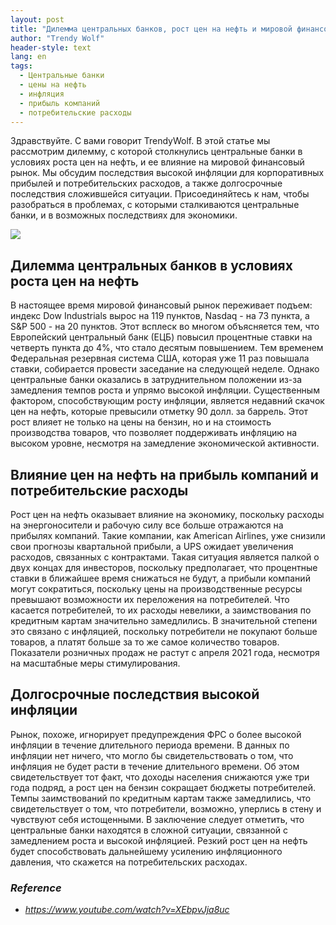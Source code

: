 ```yaml
---
layout: post
title: "Дилемма центральных банков, рост цен на нефть и мировой финансовый рынок"
author: "Trendy Wolf"
header-style: text
lang: en
tags:
  - Центральные банки
  - цены на нефть
  - инфляция
  - прибыль компаний
  - потребительские расходы
---
```


Здравствуйте. С вами говорит TrendyWolf. В этой статье мы рассмотрим дилемму, с которой столкнулись центральные банки в условиях роста цен на нефть, и ее влияние на мировой финансовый рынок. Мы обсудим последствия высокой инфляции для корпоративных прибылей и потребительских расходов, а также долгосрочные последствия сложившейся ситуации. Присоединяйтесь к нам, чтобы разобраться в проблемах, с которыми сталкиваются центральные банки, и в возможных последствиях для экономики.

<img
    src="https://i.ytimg.com/vi/XEbpvJja8uc/hqdefault.jpg"
/>


## Дилемма центральных банков в условиях роста цен на нефть
В настоящее время мировой финансовый рынок переживает подъем: индекс Dow Industrials вырос на 119 пунктов, Nasdaq - на 73 пункта, а S&P 500 - на 20 пунктов. Этот всплеск во многом объясняется тем, что Европейский центральный банк (ЕЦБ) повысил процентные ставки на четверть пункта до 4%, что стало десятым повышением. Тем временем Федеральная резервная система США, которая уже 11 раз повышала ставки, собирается провести заседание на следующей неделе. Однако центральные банки оказались в затруднительном положении из-за замедления темпов роста и упрямо высокой инфляции. Существенным фактором, способствующим росту инфляции, является недавний скачок цен на нефть, которые превысили отметку 90 долл. за баррель. Этот рост влияет не только на цены на бензин, но и на стоимость производства товаров, что позволяет поддерживать инфляцию на высоком уровне, несмотря на замедление экономической активности.

## Влияние цен на нефть на прибыль компаний и потребительские расходы
Рост цен на нефть оказывает влияние на экономику, поскольку расходы на энергоносители и рабочую силу все больше отражаются на прибылях компаний. Такие компании, как American Airlines, уже снизили свои прогнозы квартальной прибыли, а UPS ожидает увеличения расходов, связанных с контрактами. Такая ситуация является палкой о двух концах для инвесторов, поскольку предполагает, что процентные ставки в ближайшее время снижаться не будут, а прибыли компаний могут сократиться, поскольку цены на производственные ресурсы превышают возможности их переложения на потребителей. Что касается потребителей, то их расходы невелики, а заимствования по кредитным картам значительно замедлились. В значительной степени это связано с инфляцией, поскольку потребители не покупают больше товаров, а платят больше за то же самое количество товаров. Показатели розничных продаж не растут с апреля 2021 года, несмотря на масштабные меры стимулирования.

## Долгосрочные последствия высокой инфляции
Рынок, похоже, игнорирует предупреждения ФРС о более высокой инфляции в течение длительного периода времени. В данных по инфляции нет ничего, что могло бы свидетельствовать о том, что инфляция не будет расти в течение длительного времени. Об этом свидетельствует тот факт, что доходы населения снижаются уже три года подряд, а рост цен на бензин сокращает бюджеты потребителей. Темпы заимствований по кредитным картам также замедлились, что свидетельствует о том, что потребители, возможно, уперлись в стену и чувствуют себя истощенными. В заключение следует отметить, что центральные банки находятся в сложной ситуации, связанной с замедлением роста и высокой инфляцией. Резкий рост цен на нефть будет способствовать дальнейшему усилению инфляционного давления, что скажется на потребительских расходах.


### _Reference_
- _https://www.youtube.com/watch?v=XEbpvJja8uc_

